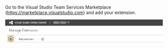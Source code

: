 Go to the Visual Studio Team Services Marketplace (https://marketplace.visualstudio.com)
and add your extension.

![Plus sign on the Manage Extensions page of the Visual Studio Team Services Marketplace](../../get-started/_img/add-extension.png)
